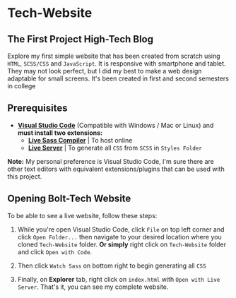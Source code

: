 # Tech-Website

## The First Project High-Tech Blog

Explore my first simple website that has been created from scratch using ```HTML```, ```SCSS/CSS``` and ```JavaScript```.
It is responsive with smartphone and tablet. They may not look perfect, but I did my best to make a web design adaptable for small screens.
It's been created in first and second semesters in college

## Prerequisites

* **[Visual Studio Code](https://code.visualstudio.com/)** (Compatible with Windows / Mac or Linux) and **must install two extensions:**
  * **[Live Sass Compiler](https://marketplace.visualstudio.com/items?itemName=ritwickdey.live-sass)** | To host online
  * **[Live Server](https://marketplace.visualstudio.com/items?itemName=ritwickdey.LiveServer)** | To generate all ```CSS``` from ```SCSS``` in ```Styles Folder```

**Note:** My personal preference is Visual Studio Code, I'm sure there are other text editors with equivalent extensions/plugins that can be used with this project.

## Opening Bolt-Tech Website
To be able to see a live website, follow these steps:

1. While you're open Visual Studio Code, click ```File``` on top left corner and click ```Open Folder...``` then navigate to your desired location where you cloned ```Tech-Website``` folder. **Or simply** right click on ```Tech-Website``` folder and click ```Open with Code```.

1. Then click ```Watch Sass``` on bottom right to begin generating all ```CSS```

1. Finally, on **Explorer** tab, right click on ```index.html``` with ```Open with Live Server```. That's it, you can see my complete website.
